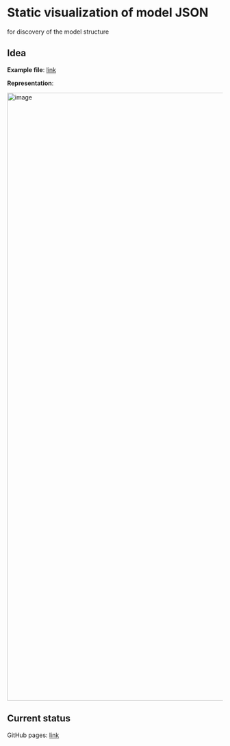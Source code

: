 # Static visualization of model JSON

for discovery of the model structure

## Idea

**Example file**: [link](https://github.com/RUB-EP1/amplitude-serialization/blob/main/models/lc2ppik-lhcb-2683025.json)

**Representation**:

<img width="1417" alt="image" src="https://github.com/user-attachments/assets/5e19d5c2-b82e-4e20-a61b-e20925a0c3fa">

## Current status

GitHub pages: [link](https://democratizing-models-project.github.io/ModelVisualization/)
